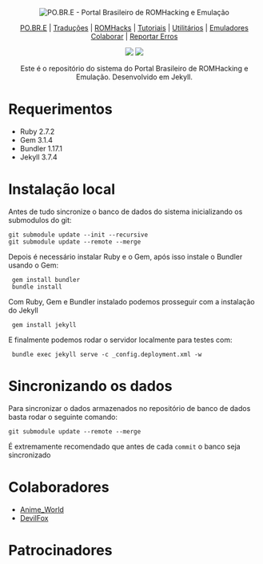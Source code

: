 <p align="center"><img alt="PO.BR.E - Portal Brasileiro de ROMHacking e Emulação" src="https://github.com/romhackersbr/romhackersbr.github.io/blob/main/assets/svg/logo.svg"></p>
<p align="center">
    <a href="https://romhackers.org/">PO.BR.E</a> |
    <a href="https://romhackers.org/traducoes">Traduções</a> |
    <a href="https://romhackers.org/romhacks">ROMHacks</a> |
    <a href="https://romhackers.org/tutoriais">Tutoriais</a> |
    <a href="https://romhackers.org/utilitarios">Utilitários</a> |
    <a href="https://romhackers.org/emuladores">Emuladores</a>
    <br />
    <a href="https://romhackers.org/colaborando">Colaborar</a> | 
    <a href="https://github.com/romhackersbr/romhackersbr.github.io/issues">Reportar Erros</a>
</p>
</p>
<p align="center">
    <a href="#"><img src="https://img.shields.io/github/last-commit/romhackersbr/romhackersbr.github.io?label=%C3%BAltima%20modifica%C3%A7%C3%A3o" /></a>
    <a href="https://discord.com/invite/keJkKWk"><img src="https://img.shields.io/discord/89646072086929408?label=discord" /></a>
</p>
<p align="center">
Este é o repositório do sistema do Portal Brasileiro de ROMHacking e Emulação. Desenvolvido em Jekyll.
</p>

# Requerimentos
- Ruby 2.7.2
- Gem 3.1.4
- Bundler 1.17.1
- Jekyll 3.7.4


# Instalação local
Antes de tudo sincronize o banco de dados do sistema inicializando os submodulos do git:
```
git submodule update --init --recursive
git submodule update --remote --merge
```

Depois é necessário instalar Ruby e o Gem, após isso instale o Bundler usando o Gem:
```
 gem install bundler
 bundle install
```

Com Ruby, Gem e Bundler instalado podemos prosseguir com a instalação do Jekyll
```
 gem install jekyll
```

E finalmente podemos rodar o servidor localmente para testes com:
```
 bundle exec jekyll serve -c _config.deployment.xml -w
```


# Sincronizando os dados
Para sincronizar o dados armazenados no repositório de banco de dados basta rodar o seguinte comando:
```
git submodule update --remote --merge
```
É extremamente recomendado que antes de cada `commit` o banco seja sincronizado


# Colaboradores
- [Anime_World](https://github.com/hansbonini)
- [DevilFox](https://github.com/devilfox)


# Patrocinadores

